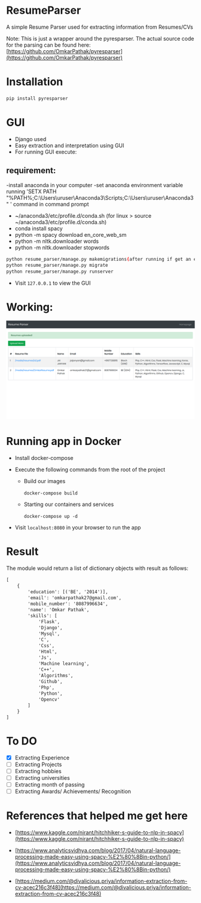# ResumeParser
A simple Resume Parser used for extracting information from Resumes/CVs

Note: This is just a wrapper around the pyresparser. The actual source code for the parsing can be found here: [https://github.com/OmkarPathak/pyresparser](https://github.com/OmkarPathak/pyresparser)

# Installation

```bash
pip install pyresparser
```

# GUI

- Django used
- Easy extraction and interpretation using GUI
- For running GUI execute:

## requirement:
-install anaconda in your computer
-set anaconda environment variable running 'SETX PATH "%PATH%;C:\Users\uruser\Anaconda3\Scripts;C:\Users\uruser\Anaconda3"
' command in command prompt
- ~/anaconda3/etc/profile.d/conda.sh (for linux > source  ~/anaconda3/etc/profile.d/conda.sh)
- conda install spacy
- python -m spacy download en_core_web_sm
- python -m nltk.downloader words
- python -m nltk.downloader stopwords

```bash
python resume_parser/manage.py makemigrations(after running if get an error try 'python -m nltk.downloader stopwords' and run the command again)
python resume_parser/manage.py migrate
python resume_parser/manage.py runserver
```

- Visit `127.0.0.1` to view the GUI

# Working:

![Working](results/resume_parser_result.png)

# Running app in Docker

- Install docker-compose
- Execute the following commands from the root of the project
    - Build our images

        `docker-compose build`

    - Starting our containers and services

        `docker-compose up -d`

- Visit `localhost:8080` in your browser to run the app

# Result

The module would return a list of dictionary objects with result as follows:

```
[
    {
        'education': [('BE', '2014')],
        'email': 'omkarpathak27@gmail.com',
        'mobile_number': '8087996634',
        'name': 'Omkar Pathak',
        'skills': [
            'Flask',
            'Django',
            'Mysql',
            'C',
            'Css',
            'Html',
            'Js',
            'Machine learning',
            'C++',
            'Algorithms',
            'Github',
            'Php',
            'Python',
            'Opencv'
        ]
    }
]
```

# To DO

- [x] Extracting Experience
- [ ] Extracting Projects
- [ ] Extracting hobbies
- [ ] Extracting universities
- [ ] Extracting month of passing
- [ ] Extracting Awards/ Achievements/ Recognition

# References that helped me get here

- [https://www.kaggle.com/nirant/hitchhiker-s-guide-to-nlp-in-spacy](https://www.kaggle.com/nirant/hitchhiker-s-guide-to-nlp-in-spacy)

- [https://www.analyticsvidhya.com/blog/2017/04/natural-language-processing-made-easy-using-spacy-%E2%80%8Bin-python/](https://www.analyticsvidhya.com/blog/2017/04/natural-language-processing-made-easy-using-spacy-%E2%80%8Bin-python/)

- [https://medium.com/@divalicious.priya/information-extraction-from-cv-acec216c3f48](https://medium.com/@divalicious.priya/information-extraction-from-cv-acec216c3f48)
